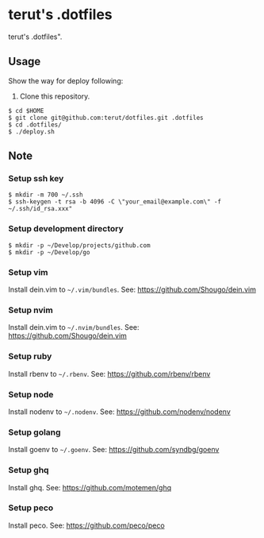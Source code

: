 # terut's .dotfiles
terut's .dotfiles".

## Usage
Show the way for deploy following:
 
1. Clone this repository.
 
```
$ cd $HOME
$ git clone git@github.com:terut/dotfiles.git .dotfiles
$ cd .dotfiles/
$ ./deploy.sh
```

## Note

### Setup ssh key

```
$ mkdir -m 700 ~/.ssh
$ ssh-keygen -t rsa -b 4096 -C \"your_email@example.com\" -f ~/.ssh/id_rsa.xxx"
```

### Setup development directory

```
$ mkdir -p ~/Develop/projects/github.com
$ mkdir -p ~/Develop/go
```

### Setup vim

Install dein.vim to `~/.vim/bundles`.
See: https://github.com/Shougo/dein.vim

### Setup nvim

Install dein.vim to `~/.nvim/bundles`.
See: https://github.com/Shougo/dein.vim

### Setup ruby

Install rbenv to `~/.rbenv`.
See: https://github.com/rbenv/rbenv

### Setup node

Install nodenv to `~/.nodenv`.
See: https://github.com/nodenv/nodenv

### Setup golang

Install goenv to `~/.goenv`.
See: https://github.com/syndbg/goenv

### Setup ghq

Install ghq.
See: https://github.com/motemen/ghq

### Setup peco

Install peco.
See: https://github.com/peco/peco
